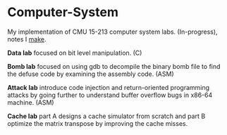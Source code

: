 # Computer-System

My implementation of CMU 15-213 computer system labs. (In-progress), notes I [make](https://rruiqiu.github.io/Blog/CSAPP/).

**Data lab** focused on bit level manipulation. (C)

**Bomb lab** focused on using gdb to decompile the binary bomb file to find the defuse code by examining the assembly code. (ASM)

**Attack lab** introduce code injection and return-oriented programming attacks by going further to understand buffer overflow bugs in x86-64 machine. (ASM)

**Cache lab** part A designs a cache simulator from scratch and part B optimize the matrix transpose by improving the cache misses.

